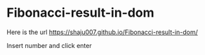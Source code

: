 # Fibonacci-result-in-dom

Here is the url https://shaju007.github.io/Fibonacci-result-in-dom/

Insert number and click enter
